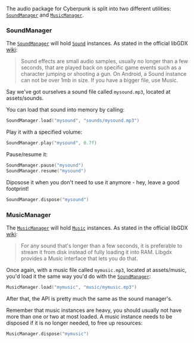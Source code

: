 The audio package for Cyberpunk is split into two different utilities: [`SoundManager`]() and [`MusicManager`]().

### SoundManager

The [`SoundManager`]() will hold [`Sound`]() instances. As stated in the official libGDX [wiki]():
> Sound effects are small audio samples, usually no longer than a few seconds, that are played back on specific game events such as a character jumping or shooting a gun. On Android, a Sound instance can not be over 1mb in size. If you have a bigger file, use Music.

Say we've got ourselves a sound file called `mysound.mp3`, located at assets/sounds.

You can load that sound into memory by calling:
```kotlin
SoundManager.load("mysound", "sounds/mysound.mp3")
```

Play it with a specified volume:
```kotlin
SoundManager.play("mysound", 0.7f)
```

Pause/resume it:
```kotlin
SoundManager.pause("mysound")
SoundManager.resume("mysound")
```

Diposose it when you don't need to use it anymore - hey, leave a good footprint!
```kotlin
SoundManager.dispose("mysound")
```

### MusicManager
The [`MusicManager`]() will hold [`Music`]() instances. As stated in the official libGDX [wiki]():
> For any sound that's longer than a few seconds, it is preferable to stream it from disk instead of fully loading it into RAM. Libgdx provides a Music interface that lets you do that.

Once again, with a music file called `mymusic.mp3`, located at assets/music, you'd load it the same way you'd do with the [`SoundManager`]():
```kotlin
MusicManager.load("mymusic", "music/mymusic.mp3")
```

After that, the API is pretty much the same as the sound manager's.

Remember that music instances are heavy, you should usually not have more than one or two at most loaded.
A music instance needs to be disposed if it is no longer needed, to free up resources:
```kotlin
MusicManager.dispose("mymusic")
```
